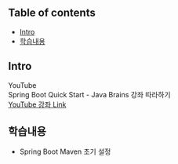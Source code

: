 ## Table of contents
- [Intro](#intro)
- [학습내용](#학습내용)

## Intro
YouTube  
Spring Boot Quick Start - Java Brains 강좌 따라하기  
[YouTube 강좌 Link](https://www.youtube.com/playlist?list=PLqq-6Pq4lTTbx8p2oCgcAQGQyqN8XeA1x, "YouTube 강좌 Link")

## 학습내용
- Spring Boot Maven 초기 설정

